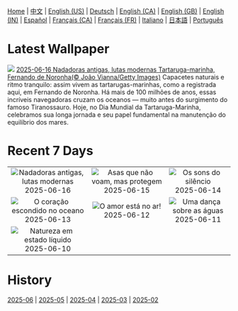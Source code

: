 [Home](../README.md) | [中文](zh-CN.md) | [English (US)](en-US.md) | [Deutsch](de-DE.md) | [English (CA)](en-CA.md) | [English (GB)](en-GB.md) | [English (IN)](en-IN.md) | [Español](es-ES.md) | [Français (CA)](fr-CA.md) | [Français (FR)](fr-FR.md) | [Italiano](it-IT.md) | [日本語](ja-JP.md) | [Português](pt-BR.md)

# Latest Wallpaper
![](https://www.bing.com/th?id=OHR.SeaTurtleBrazil_PT-BR6302602860_UHD.jpg)
[2025-06-16 Nadadoras antigas, lutas modernas Tartaruga-marinha, Fernando de Noronha(© João Vianna/Getty Images)](https://www.bing.com/th?id=OHR.SeaTurtleBrazil_PT-BR6302602860_UHD.jpg)
Capacetes naturais e ritmo tranquilo: assim vivem as tartarugas-marinhas, como a registrada aqui, em Fernando de Noronha. Há mais de 100 milhões de anos, essas incríveis navegadoras cruzam os oceanos — muito antes do surgimento do famoso Tiranossauro. Hoje, no Dia Mundial da Tartaruga-Marinha, celebramos sua longa jornada e seu papel fundamental na manutenção do equilíbrio dos mares.

# Recent 7 Days
|  |  |  |
|:---:|:---:|:---:|
| ![](https://www.bing.com/th?id=OHR.SeaTurtleBrazil_PT-BR6302602860_400x240.jpg "Nadadoras antigas, lutas modernas") 2025-06-16 | ![](https://www.bing.com/th?id=OHR.RheaDad_PT-BR0280530641_400x240.jpg "Asas que não voam, mas protegem") 2025-06-15 | ![](https://www.bing.com/th?id=OHR.DolomitiEstate_PT-BR0683088540_400x240.jpg "Os sons do silêncio") 2025-06-14 |
| ![](https://www.bing.com/th?id=OHR.SanMiguelAzores_PT-BR2658684793_400x240.jpg "O coração escondido no oceano") 2025-06-13 | ![](https://www.bing.com/th?id=OHR.DiaDosNamoradosMacaws_PT-BR5812210481_400x240.jpg "O amor está no ar!") 2025-06-12 | ![](https://www.bing.com/th?id=OHR.FlamingosNamibia_PT-BR5557739797_400x240.jpg "Uma dança sobre as águas") 2025-06-11 |
| ![](https://www.bing.com/th?id=OHR.AerialEverglades_PT-BR5098908500_400x240.jpg "Natureza em estado líquido") 2025-06-10 |  |  |

# History
[2025-06](../archives/wallpaper/pt-BR/w_2025_06.md) | [2025-05](../archives/wallpaper/pt-BR/w_2025_05.md) | [2025-04](../archives/wallpaper/pt-BR/w_2025_04.md) | [2025-03](../archives/wallpaper/pt-BR/w_2025_03.md) | [2025-02](../archives/wallpaper/pt-BR/w_2025_02.md)
